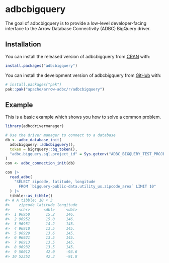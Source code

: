 
<!---
  Licensed to the Apache Software Foundation (ASF) under one
  or more contributor license agreements.  See the NOTICE file
  distributed with this work for additional information
  regarding copyright ownership.  The ASF licenses this file
  to you under the Apache License, Version 2.0 (the
  "License"); you may not use this file except in compliance
  with the License.  You may obtain a copy of the License at
    http://www.apache.org/licenses/LICENSE-2.0
  Unless required by applicable law or agreed to in writing,
  software distributed under the License is distributed on an
  "AS IS" BASIS, WITHOUT WARRANTIES OR CONDITIONS OF ANY
  KIND, either express or implied.  See the License for the
  specific language governing permissions and limitations
  under the License.
-->
<!-- README.md is generated from README.Rmd. Please edit that file -->

# adbcbigquery

<!-- badges: start -->
<!-- badges: end -->

The goal of adbcbigquery is to provide a low-level developer-facing
interface to the Arrow Database Connectivity (ADBC) BigQuery driver.

## Installation

You can install the released version of adbcbigquery from
[CRAN](https://cran.r-project.org/) with:

``` r
install.packages("adbcbigquery")
```

You can install the development version of adbcbigquery from
[GitHub](https://github.com/) with:

``` r
# install.packages("pak")
pak::pak("apache/arrow-adbc/r/adbcbigquery")
```

## Example

This is a basic example which shows you how to solve a common problem.

``` r
library(adbcdrivermanager)

# Use the driver manager to connect to a database
db <- adbc_database_init(
  adbcbigquery::adbcbigquery(),
  token = bigrquery::bq_token(),
  "adbc.bigquery.sql.project_id" = Sys.getenv("ADBC_BIGQUERY_TEST_PROJECT_ID")
)
con <- adbc_connection_init(db)

con |>
  read_adbc(
    "SELECT zipcode, latitude, longitude
      FROM `bigquery-public-data.utility_us.zipcode_area` LIMIT 10"
  ) |>
  tibble::as_tibble()
#> # A tibble: 10 × 3
#>    zipcode latitude longitude
#>    <chr>      <dbl>     <dbl>
#>  1 96950       15.2     146. 
#>  2 96952       15.0     146. 
#>  3 96951       14.2     145. 
#>  4 96910       13.5     145. 
#>  5 96929       13.6     145. 
#>  6 96921       13.5     145. 
#>  7 96913       13.5     145. 
#>  8 96932       13.5     145. 
#>  9 50012       42.0     -93.6
#> 10 52352       42.3     -91.8
```
